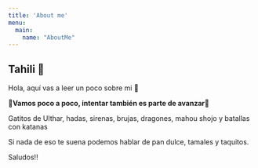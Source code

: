```yaml
---
title: 'About me'
menu:
  main:
    name: "AboutMe"
---
```


## Tahili 🌸

Hola, aquí vas a leer un poco sobre mi 🤩

🌸**Vamos poco a poco, intentar también es parte de avanzar**🌸

Gatitos de Ulthar, hadas, sirenas, brujas, dragones, mahou shojo y batallas con katanas

Si nada de eso te suena podemos hablar de pan dulce, tamales y taquitos.

Saludos!!

